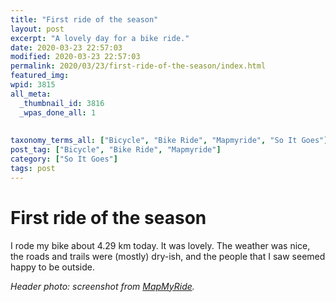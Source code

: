 ```yaml
---
title: "First ride of the season"
layout: post
excerpt: "A lovely day for a bike ride."
date: 2020-03-23 22:57:03
modified: 2020-03-23 22:57:03
permalink: 2020/03/23/first-ride-of-the-season/index.html
featured_img: 
wpid: 3815
all_meta: 
  _thumbnail_id: 3816
  _wpas_done_all: 1
  
  
taxonomy_terms_all: ["Bicycle", "Bike Ride", "Mapmyride", "So It Goes"]
post_tag: ["Bicycle", "Bike Ride", "Mapmyride"]
category: ["So It Goes"]
tags: post
---
```


# First ride of the season

I rode my bike about 4.29 km today. It was lovely. The weather was nice, the roads and trails were (mostly) dry-ish, and the people that I saw seemed happy to be outside.

*Header photo: screenshot from [MapMyRide](https://www.mapmyride.com/).*